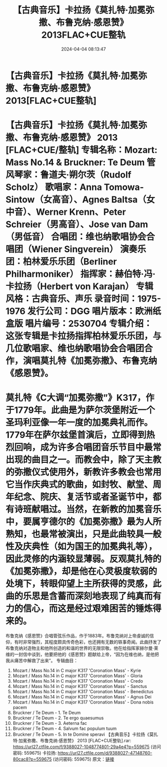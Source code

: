 ﻿---
title: 【古典音乐】卡拉扬《莫扎特·加冕弥撒、布鲁克纳·感恩赞》2013FLAC+CUE整轨
date: 2024-04-04 08:13:47
categories: 古典音乐、新世纪、纯音雅乐
tags: 纯音雅乐
---
# 【古典音乐】卡拉扬《莫扎特·加冕弥撒、布鲁克纳·感恩赞》2013[FLAC+CUE整轨]

【古典音乐】卡拉扬《莫扎特·加冕弥撒、布鲁克纳·感恩赞》 2013
[FLAC+CUE/整轨]
专辑名称：Mozart: Mass No.14 & Bruckner: Te Deum
管风琴家：鲁道夫·朔尔茨（Rudolf Scholz）
歌唱家：Anna Tomowa-Sintow（女高音）、Agnes Baltsa（女中音）、Werner Krenn、Peter
Schreier（男高音）、Jose van Dam（男低音）
合唱团：维也纳歌唱协会合唱团（Wiener Singverein）
演奏乐团：柏林爱乐乐团（Berliner Philharmoniker）
指挥家：赫伯特·冯·卡拉扬（Herbert von Karajan）
专辑风格：古典音乐、声乐
录音时间：1975-1976
发行公司：DGG
唱片版本：欧洲纸盒版
唱片编号：2530704
专辑介绍：
这张专辑是卡拉扬指挥柏林爱乐乐团，与几位歌唱家、维也纳歌唱协会合唱团合作，演唱莫扎特《加冕弥撒》、布鲁克纳《感恩赞》。
==========
莫扎特《C大调“加冕弥撒”》K317，作于1779年。此曲是为萨尔茨堡附近一个圣玛利亚像一年一度的加冕典礼而作。1779年在萨尔兹堡首演后，立即得到热烈回响，成为许多合唱团音乐节目中最常出现的曲目之一。而教会中，除了天主教的弥撒仪式使用外，新教许多教会也常用它当作庆典式的歌曲，如封牧、献堂、周年纪念、院庆、复活节或者圣诞节中，都有诗班献唱过。当然，在新教的加冕音乐中，要属亨德尔的《加冕弥撒》最为人所熟知，也最常被演出，只是此曲较具一般性及庆典性（如为国王的加冕典礼等），因此灵修的内涵较显薄弱。反观莫扎特的《加冕弥撒》，却是他在心灵极度软弱的处境下，转眼仰望上主所获得的灵感，此曲的乐思是含蓄而深刻地表现了纯真而有力的信心，而这是经过艰难困苦的锤炼得来的。
==========
布鲁克纳《感恩赞》合唱管弦乐作品，作于1883年。布鲁克纳对上帝虔诚的信仰，有时非常强烈，其程度颇具传奇色彩，也还拥有无数的轶事奇闻。此曲抒发了布鲁克纳对造物主和他所创造的和谐的世界的无限崇敬。他在给指挥家赫尔曼·莱维的一封信中谈到，他要把他的《感恩赞》题献给上帝，“因为在维也纳，是他把我从痛苦中解救了出来”。
专辑曲目：
01. Mozart / Mass No.14 in C major K317 'Coronation Mass' -
Kyrie
02. Mozart / Mass No.14 in C major K317 'Coronation Mass' -
Gloria
03. Mozart / Mass No.14 in C major K317 'Coronation Mass' -
Credo
04. Mozart / Mass No.14 in C major K317 'Coronation Mass' -
Sanctus
05. Mozart / Mass No.14 in C major K317 'Coronation Mass' -
Benedictus
06. Mozart / Mass No.14 in C major K317 'Coronation Mass' -
Agnus Dei
07. Mozart / Mass No.14 in C major K317 'Coronation Mass' - Dona
nobis pacem
08. Bruckner / Te Deum - 1. Te Deum
09. Bruckner / Te Deum - 2. Te ergo quaesumus
10. Bruckner / Te Deum - 3. Aeterna fac
11. Bruckner / Te Deum - 4. Salvum fac populum tuum
12. Bruckner / Te Deum - 5. In te Domine speravi
【古典音乐】卡拉扬《莫扎特·加冕弥撒、布鲁克纳·感恩赞》 2013 [FLAC+CUE整轨].rar: https://url27.ctfile.com/f/9388027-1048774801-29a4e4?p=559675
(访问密码: 559675)
卡拉扬: https://url27.ctfile.com/d/9388027-47148760-80cac8?p=559675
(访问密码: 559675)
原文：[链接](https://blog.sina.com.cn/s/blog_1647c7e76010314zk.html)